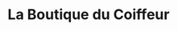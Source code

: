 ---
title: "La Boutique du Coiffeur"
url: /annecy/la-boutique-du-coiffeur/
shop: fournitures pour coiffeurs
---